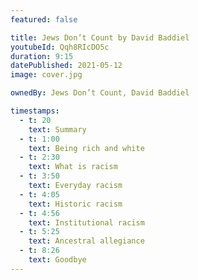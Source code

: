 ```yaml
---
featured: false

title: Jews Don’t Count by David Baddiel
youtubeId: Qqh8RIcDO5c
duration: 9:15
datePublished: 2021-05-12
image: cover.jpg

ownedBy: Jews Don’t Count, David Baddiel

timestamps:
  - t: 20
    text: Summary
  - t: 1:00
    text: Being rich and white
  - t: 2:30
    text: What is racism
  - t: 3:50
    text: Everyday racism
  - t: 4:05
    text: Historic racism
  - t: 4:56
    text: Institutional racism
  - t: 5:25
    text: Ancestral allegiance
  - t: 8:26
    text: Goodbye
---
```

